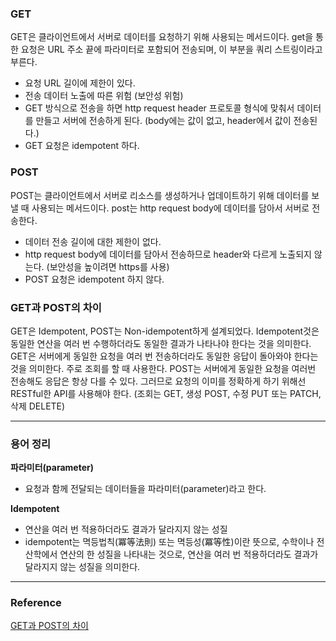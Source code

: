 ### GET

GET은 클라이언트에서 서버로 데이터를 요청하기 위해 사용되는 메서드이다. get을 통한 요청은 URL 주소 끝에 파라미터로 포함되어 전송되며, 이 부분을 쿼리 스트링이라고 부른다.

- 요청 URL 길이에 제한이 있다.
- 전송 데이터 노출에 따른 위험 (보안성 위험)
- GET 방식으로 전송을 하면 http request header 프로토콜 형식에 맞춰서 데이터를 만들고 서버에 전송하게 된다. (body에는 값이 없고, header에서 값이 전송된다.)
- GET 요청은 idempotent 하다.

### POST

POST는 클라이언트에서 서버로 리소스를 생성하거나 업데이트하기 위해 데이터를 보낼 때 사용되는 메서드이다. post는 http request body에 데이터를 담아서 서버로 전송한다.

- 데이터 전송 길이에 대한 제한이 없다.
- http request body에 데이터를 담아서 전송하므로 header와 다르게 노출되지 않는다.
  (보안성을 높이려면 https를 사용)
- POST 요청은 idempotent 하지 않다.

### GET과 POST의 차이

GET은 Idempotent, POST는 Non-idempotent하게 설계되었다. Idempotent것은 동일한 연산을 여러 번 수행하더라도 동일한 결과가 나타나야 한다는 것을 의미한다. GET은 서버에게 동일한 요청을 여러 번 전송하더라도 동일한 응답이 돌아와야 한다는 것을 의미한다. 주로 조회를 할 때 사용한다. POST는 서버에게 동일한 요청을 여러번 전송해도 응답은 항상 다를 수 있다. 그러므로 요청의 이미를 정확하게 하기 위해선 RESTful한 API를 사용해야 한다. (조회는 GET, 생성 POST, 수정 PUT 또는 PATCH, 삭제 DELETE)

---

### 용어 정리

**파라미터(parameter)**

- 요청과 함께 전달되는 데이터들을 파라미터(parameter)라고 한다.

**Idempotent**

- 연산을 여러 번 적용하더라도 결과가 달라지지 않는 성질
- idempotent는 멱등법칙(冪等法則) 또는 멱등성(冪等性)이란 뜻으로, 수학이나 전산학에서 연산의 한 성질을 나타내는 것으로, 연산을 여러 번 적용하더라도 결과가 달라지지 않는 성질을 의미한다.

---

### **Reference**

[GET과 POST의 차이](https://hongsii.github.io/2017/08/02/what-is-the-difference-get-and-post/)
